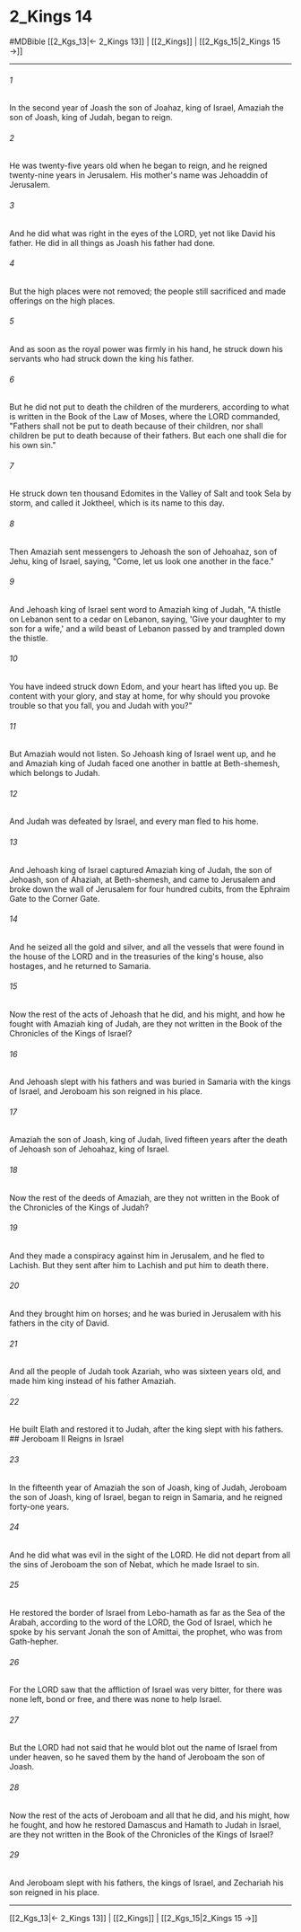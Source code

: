 # 2_Kings 14
#MDBible
[[2_Kgs_13|← 2_Kings 13]] | [[2_Kings]] | [[2_Kgs_15|2_Kings 15 →]]

***

###### 1 
In the second year of Joash the son of Joahaz, king of Israel, Amaziah the son of Joash, king of Judah, began to reign. 

###### 2 
He was twenty-five years old when he began to reign, and he reigned twenty-nine years in Jerusalem. His mother's name was Jehoaddin of Jerusalem. 

###### 3 
And he did what was right in the eyes of the LORD, yet not like David his father. He did in all things as Joash his father had done. 

###### 4 
But the high places were not removed; the people still sacrificed and made offerings on the high places. 

###### 5 
And as soon as the royal power was firmly in his hand, he struck down his servants who had struck down the king his father. 

###### 6 
But he did not put to death the children of the murderers, according to what is written in the Book of the Law of Moses, where the LORD commanded, "Fathers shall not be put to death because of their children, nor shall children be put to death because of their fathers. But each one shall die for his own sin." 

###### 7 
He struck down ten thousand Edomites in the Valley of Salt and took Sela by storm, and called it Joktheel, which is its name to this day. 

###### 8 
Then Amaziah sent messengers to Jehoash the son of Jehoahaz, son of Jehu, king of Israel, saying, "Come, let us look one another in the face." 

###### 9 
And Jehoash king of Israel sent word to Amaziah king of Judah, "A thistle on Lebanon sent to a cedar on Lebanon, saying, 'Give your daughter to my son for a wife,' and a wild beast of Lebanon passed by and trampled down the thistle. 

###### 10 
You have indeed struck down Edom, and your heart has lifted you up. Be content with your glory, and stay at home, for why should you provoke trouble so that you fall, you and Judah with you?" 

###### 11 
But Amaziah would not listen. So Jehoash king of Israel went up, and he and Amaziah king of Judah faced one another in battle at Beth-shemesh, which belongs to Judah. 

###### 12 
And Judah was defeated by Israel, and every man fled to his home. 

###### 13 
And Jehoash king of Israel captured Amaziah king of Judah, the son of Jehoash, son of Ahaziah, at Beth-shemesh, and came to Jerusalem and broke down the wall of Jerusalem for four hundred cubits, from the Ephraim Gate to the Corner Gate. 

###### 14 
And he seized all the gold and silver, and all the vessels that were found in the house of the LORD and in the treasuries of the king's house, also hostages, and he returned to Samaria. 

###### 15 
Now the rest of the acts of Jehoash that he did, and his might, and how he fought with Amaziah king of Judah, are they not written in the Book of the Chronicles of the Kings of Israel? 

###### 16 
And Jehoash slept with his fathers and was buried in Samaria with the kings of Israel, and Jeroboam his son reigned in his place. 

###### 17 
Amaziah the son of Joash, king of Judah, lived fifteen years after the death of Jehoash son of Jehoahaz, king of Israel. 

###### 18 
Now the rest of the deeds of Amaziah, are they not written in the Book of the Chronicles of the Kings of Judah? 

###### 19 
And they made a conspiracy against him in Jerusalem, and he fled to Lachish. But they sent after him to Lachish and put him to death there. 

###### 20 
And they brought him on horses; and he was buried in Jerusalem with his fathers in the city of David. 

###### 21 
And all the people of Judah took Azariah, who was sixteen years old, and made him king instead of his father Amaziah. 

###### 22 
He built Elath and restored it to Judah, after the king slept with his fathers. ## Jeroboam II Reigns in Israel 

###### 23 
In the fifteenth year of Amaziah the son of Joash, king of Judah, Jeroboam the son of Joash, king of Israel, began to reign in Samaria, and he reigned forty-one years. 

###### 24 
And he did what was evil in the sight of the LORD. He did not depart from all the sins of Jeroboam the son of Nebat, which he made Israel to sin. 

###### 25 
He restored the border of Israel from Lebo-hamath as far as the Sea of the Arabah, according to the word of the LORD, the God of Israel, which he spoke by his servant Jonah the son of Amittai, the prophet, who was from Gath-hepher. 

###### 26 
For the LORD saw that the affliction of Israel was very bitter, for there was none left, bond or free, and there was none to help Israel. 

###### 27 
But the LORD had not said that he would blot out the name of Israel from under heaven, so he saved them by the hand of Jeroboam the son of Joash. 

###### 28 
Now the rest of the acts of Jeroboam and all that he did, and his might, how he fought, and how he restored Damascus and Hamath to Judah in Israel, are they not written in the Book of the Chronicles of the Kings of Israel? 

###### 29 
And Jeroboam slept with his fathers, the kings of Israel, and Zechariah his son reigned in his place. 

***

[[2_Kgs_13|← 2_Kings 13]] | [[2_Kings]] | [[2_Kgs_15|2_Kings 15 →]]
